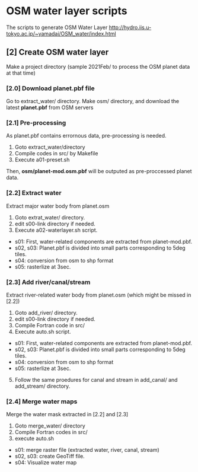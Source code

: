 # OSM water layer scripts
The scripts to generate OSM Water Layer
http://hydro.iis.u-tokyo.ac.jp/~yamadai/OSM_water/index.html

## [2] Create OSM water layer
Make a project directory (sample 2021Feb/ to process the OSM planet data at that time)

### [2.0] Download planet.pbf file
Go to extract_water/ directory.
Make osm/ directory, and download the latest **planet.pbf** from OSM servers

### [2.1] Pre-processing
As planet.pbf contains errornous data, pre-processing is needed.
1. Goto extract_water/directory
2. Compile codes in src/ by Makefile
3. Execute a01-preset.sh

Then, **osm/planet-mod.osm.pbf** will be outputed as pre-proccessed planet data.

### [2.2] Extract water
Extract major water body from planet.osm
1. Goto extrat_water/ directory.
2. edit s00-link directory if needed.
3. Execute a02-waterlayer.sh script.
- s01: First, water-related components are extracted from planet-mod.pbf.
- s02, s03: Planet.pbf is divided into small parts corresponding to 5deg tiles.
- s04: conversion from osm to shp format
- s05: rasterlize at 3sec.

### [2.3] Add river/canal/stream
Extract river-related water body from planet.osm (which might be missed in [2.2])
1. Goto add_river/ directory.
2. edit s00-link directory if needed.
3. Compile Fortran code in src/
4. Execute auto.sh script.
- s01: First, water-related components are extracted from planet-mod.pbf.
- s02, s03: Planet.pbf is divided into small parts corresponding to 5deg tiles.
- s04: conversion from osm to shp format
- s05: rasterlize at 3sec.

5. Follow the same proedures for canal and stream in add_canal/ and add_stream/ directory.

### [2.4] Merge water maps
Merge the water mask extracted in [2.2] and [2.3]
1. Goto merge_water/ directory
2. Compile Fortran codes in src/
3. execute auto.sh
- s01: merge raster file (extracted water, river, canal, stream)
- s02, s03: create GeoTiff file.
- s04: Visualize water map 


